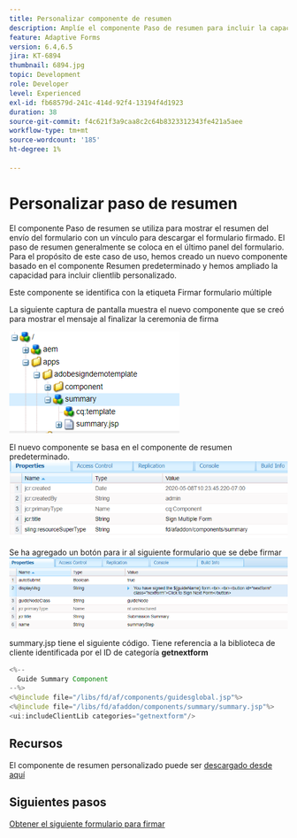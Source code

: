 ```yaml
---
title: Personalizar componente de resumen
description: Amplíe el componente Paso de resumen para incluir la capacidad de desplazarse al siguiente formulario del paquete.
feature: Adaptive Forms
version: 6.4,6.5
jira: KT-6894
thumbnail: 6894.jpg
topic: Development
role: Developer
level: Experienced
exl-id: fb68579d-241c-414d-92f4-13194f4d1923
duration: 38
source-git-commit: f4c621f3a9caa8c2c64b8323312343fe421a5aee
workflow-type: tm+mt
source-wordcount: '185'
ht-degree: 1%

---
```


# Personalizar paso de resumen

El componente Paso de resumen se utiliza para mostrar el resumen del envío del formulario con un vínculo para descargar el formulario firmado. El paso de resumen generalmente se coloca en el último panel del formulario.
Para el propósito de este caso de uso, hemos creado un nuevo componente basado en el componente Resumen predeterminado y hemos ampliado la capacidad para incluir clientlib personalizado.

Este componente se identifica con la etiqueta Firmar formulario múltiple

La siguiente captura de pantalla muestra el nuevo componente que se creó para mostrar el mensaje al finalizar la ceremonia de firma

![componente resumen](assets/summary.PNG)

El nuevo componente se basa en el componente de resumen predeterminado.
![component-prop](assets/componentprop.PNG)

Se ha agregado un botón para ir al siguiente formulario que se debe firmar
![template-code](assets/template-code.PNG)

summary.jsp tiene el siguiente código. Tiene referencia a la biblioteca de cliente identificada por el ID de categoría **getnextform**

```java
<%--
  Guide Summary Component
--%>
<%@include file="/libs/fd/af/components/guidesglobal.jsp"%>
<%@include file="/libs/fd/afaddon/components/summary/summary.jsp"%>
<ui:includeClientLib categories="getnextform"/>
```

## Recursos

El componente de resumen personalizado puede ser [descargado desde aquí](assets/custom-summary-step.zip)

## Siguientes pasos

[Obtener el siguiente formulario para firmar](./create-client-lib.md)